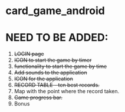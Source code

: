 # card_game_android

# NEED TO BE ADDED:

1. ~~LOGIN page~~
2. ~~ICON to start the game by timer~~
3. ~~functionality to start the game by time~~
4. ~~Add sounds to the application~~
5. ~~ICON for the application~~
6. ~~RECORD TABLE - ten best records.~~
7. Map with the point where the record taken.
8. ~~Game progress bar.~~
9. Bonus
